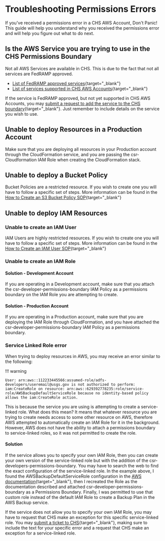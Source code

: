 # Troubleshooting Permissions Errors

If you've received a permissions error in a CHS AWS Account, Don't Panic! This guide will help you understand why you received the permissions error and will help you figure out what to do next.

## Is the AWS Service you are trying to use in the CHS Permissions Boundary

Not all AWS Services are available in CHS. This is due to the fact that not all services are FedRAMP approved.

- [List of FedRAMP approved services](https://aws.amazon.com/compliance/services-in-scope/FedRAMP/){target="_blank"}
- [List of services supported in CHS AWS Accounts](https://support.chs.usgs.gov/x/3oCTB){target="_blank"}

If the service is FedRAMP approved, but not yet supported in CHS AWS Accounts, you may [submit a request to add the service to the CHS boundary](https://taskmgr.chs.usgs.gov/plugins/servlet/desk/portal/9/create/466){target="_blank"}. Just remember to include details on the service you wish to use.

## Unable to deploy Resources in a Production Account

Make sure that you are deploying all resources in your Production account through the CloudFormation service, and you are passing the csr-Cloudformation IAM Role when creating the CloudFormation stack.

## Unable to deploy a Bucket Policy

Bucket Policies are a restricted resource. If you wish to create one you will have to follow a specific set of steps. More information can be found in the [How to Create an S3 Bucket Policy SOP](./SOPs/How%20to%20Create%20an%20S3%20Bucket%20Policy.md){target="_blank"}

## Unable to deploy IAM Resources

### Unable to create an IAM User

IAM Users are highly restricted resources. If you wish to create one you will have to follow a specific set of steps. More information can be found in the [How to Create an IAM User SOP](./SOPs/How%20to%20Create%20an%20IAM%20User.md){target="_blank"}

### Unable to create an IAM Role

#### Solution - Development Account

If you are operating in a Development account, make sure that you attach the csr-developer-permissions-boundary IAM Policy as a permissions boundary on the IAM Role you are attempting to create.

#### Solution - Production Account

If you are operating in a Production account, make sure that you are deploying the IAM Role through CloudFormation, and you have attached the csr-developer-permissions-boundary IAM Policy as a permissions boundary.

### Service Linked Role error

When trying to deploy resources in AWS, you may receive an error similar to the following:

!!! warning

    User: arn:aws::112233445566:assumed-role/adfs-developers/useremail@usgs.gov is not authorized to perform: iam:CreateRole on resource: arn:aws::629392778235:role/service-role/AWSBackupDefaultServiceRole because no identity-based policy allows the iam:CreateRole action.

This is because the service you are using is attempting to create a service-linked role. What does this mean? It means that whatever resource you are trying to create needs access to some other resource on AWS, therefore AWS attempted to automatically create an IAM Role for it in the background. However, AWS does not have the ability to attach a permissions boundary to service-linked roles, so it was not permitted to create the role.

#### Solution

If the service allows you to specify your own IAM Role, then you can create your own version of the service-linked role but with the addition of the csr-developers-permissions-boundary. You may have to search the web to find the exact configuration of the service-linked role. In the example above, I found the AWSBackupDefaultServiceRole configuration in the [AWS documentation](https://docs.aws.amazon.com/aws-backup/latest/devguide/iam-service-roles.html#creating-default-service-role-console){target="_blank"}, then I recreated the Role as the documentation described and attached csr-developer-permissions-boundary as a Permissions Boundary. Finally, I was permitted to use that custom role instead of the default IAM Role to create a Backup Plan in the AWS Backup service.

If the service does not allow you to specify your own IAM Role, you may have to request that CHS make an exception for this specific service-linked role. You may [submit a ticket to CHS](https://taskmgr.chs.usgs.gov/plugins/servlet/desk/portal/9/create/466){target="_blank"}, making sure to include the text for your specific error and a request that CHS make an exception for a service-linked role.
